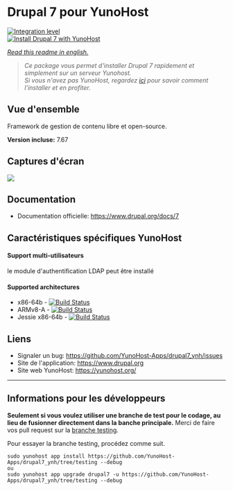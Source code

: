 # Drupal 7 pour YunoHost

[![Integration level](https://dash.yunohost.org/integration/drupal7.svg)](https://dash.yunohost.org/appci/app/drupal7)  
[![Install Drupal 7 with YunoHost](https://install-app.yunohost.org/install-with-yunohost.png)](https://install-app.yunohost.org/?app=drupal7)

*[Read this readme in english.](./README.md)* 

> *Ce package vous permet d'installer Drupal 7 rapidement et simplement sur un serveur Yunohost.  
Si vous n'avez pas YunoHost, regardez [ici](https://yunohost.org/#/install) pour savoir comment l'installer et en profiter.*

## Vue d'ensemble
Framework de gestion de contenu libre et open-source.

**Version incluse:** 7.67

## Captures d'écran

![](https://www.drupal.org/files/issues/D7-screenshot.png)

## Documentation

 * Documentation officielle: https://www.drupal.org/docs/7

## Caractéristiques spécifiques YunoHost

#### Support multi-utilisateurs

le module d'authentification LDAP peut être installé

#### Supported architectures

* x86-64b - [![Build Status](https://ci-apps.yunohost.org/ci/logs/drupal7%20%28Apps%29.svg)](https://ci-apps.yunohost.org/ci/apps/drupal7/)
* ARMv8-A - [![Build Status](https://ci-apps-arm.yunohost.org/ci/logs/drupal7%20%28Apps%29.svg)](https://ci-apps-arm.yunohost.org/ci/apps/drupal7/)
* Jessie x86-64b - [![Build Status](https://ci-stretch.nohost.me/ci/logs/drupal7%20%28Apps%29.svg)](https://ci-stretch.nohost.me/ci/apps/drupal7/)

## Liens

 * Signaler un bug: https://github.com/YunoHost-Apps/drupal7_ynh/issues
 * Site de l'application: https://www.drupal.org
 * Site web YunoHost: https://yunohost.org/

---

Informations pour les développeurs
----------------

**Seulement si vous voulez utiliser une branche de test pour le codage, au lieu de fusionner directement dans la banche principale.**
Merci de faire vos pull request sur la [branche testing](https://github.com/YunoHost-Apps/drupal7_ynh/tree/testing).

Pour essayer la branche testing, procédez comme suit.
```
sudo yunohost app install https://github.com/YunoHost-Apps/drupal7_ynh/tree/testing --debug
ou
sudo yunohost app upgrade drupal7 -u https://github.com/YunoHost-Apps/drupal7_ynh/tree/testing --debug
```
